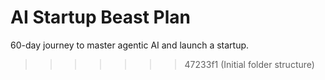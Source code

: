 # AI Startup Beast Plan

60-day journey to master agentic AI and launch a startup.
>>>>>>> 47233f1 (Initial folder structure)
